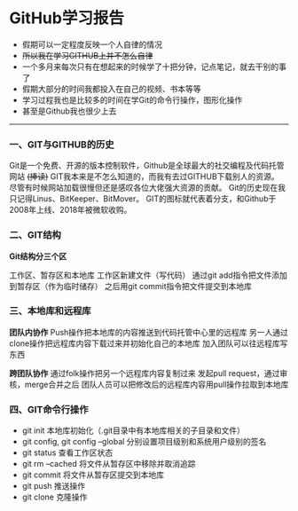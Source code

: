 # GitHub学习报告

+ 假期可以一定程度反映一个人自律的情况
+ ~~所以我在学习GITHUB上并不怎么自律~~
+ 一个多月来每次只有在想起来的时候学了十把分钟，记点笔记，就去干别的事了
+ 假期大部分的时间我都投入在自己的视频、书本等等
+ 学习过程我也是比较多的时间在学Git的命令行操作，图形化操作
+ 甚至是Github我也很少上去
---
### 一、GIT与GITHUB的历史

Git是一个免费、开源的版本控制软件，Github是全球最大的社交编程及代码托管网站 ~~(捧读)~~
GIT我本来是不怎么知道的，而我有去过GITHUB下载别人的资源。
尽管有时候网站加载很慢但还是感叹各位大佬强大资源的贡献。
Git的历史现在我只记得Linus、BitKeeper、BitMover。
GIT的图标就代表着分支，和Github于2008年上线、2018年被微软收购。

### 二、GIT结构

**Git结构分三个区**

工作区、暂存区和本地库
工作区新建文件（写代码）
通过git add指令把文件添加到暂存区（作为临时储存）
之后用git commit指令把文件提交到本地库

### 三、本地库和远程库

**团队内协作**
Push操作把本地库的内容推送到代码托管中心里的远程库
另一人通过clone操作把远程库内容下载过来并初始化自己的本地库
加入团队可以往远程库写东西

**跨团队协作**
通过folk操作把另一个远程库内容复制过来
发起pull request，通过审核，merge合并之后
团队人员可以把修改后的远程库内容用pull操作拉取到本地库

### 四、GIT命令行操作
+  git init  本地库初始化（.git目录中有本地库相关的子目录和文件）
+  git config, git config –global  分别设置项目级别和系统用户级别的签名
+  git status  查看工作区状态
+  git rm –cached 将文件从暂存区中移除并取消追踪
+  git commit  将文件从暂存区提交到本地库
+  git push  推送操作
+  git clone  克隆操作
